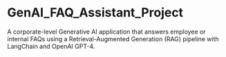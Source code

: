 # GenAI_FAQ_Assistant_Project
A corporate-level Generative AI application that answers employee or internal FAQs using a Retrieval-Augmented Generation (RAG) pipeline with LangChain and OpenAI GPT-4.
